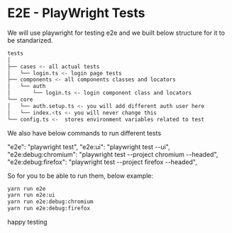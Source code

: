 # E2E - PlayWright Tests

We will use playwright for testing e2e and we built below structure for it to be standarized.

```bash
tests
│
├── cases <- all actual tests
│   └── login.ts <- login page tests
├── components <- all components classes and locators
│   └── auth
│       └── login.ts <- login component class and locators
└── core
│   └── auth.setup.ts <- you will add different auth user here
│   └── index.<ts <- you will never change this
└── config.ts <-  stores environment variables related to test
```

We also have below commands to run different tests

"e2e": "playwright test",
"e2e:ui": "playwright test --ui",
"e2e:debug:chromium": "playwright test --project chromium --headed",
"e2e:debug:firefox": "playwright test --project firefox --headed",

So for you to be able to run them, below example:

```sh
yarn run e2e
yarn run e2e:ui
yarn run e2e:debug:chromium
yarn run e2e:debug:firefox
```

happy testing
